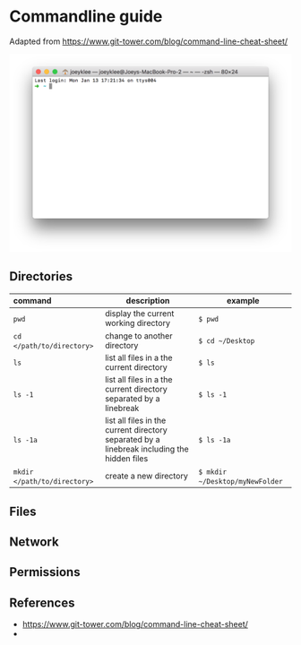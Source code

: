 # Commandline guide

Adapted from https://www.git-tower.com/blog/command-line-cheat-sheet/

![Screenshot of macOS terminal window](/assets/commandline-01.png)


## Directories

| command | description | example |
| :--- | --- | --- |
| `pwd` | display the current working directory | `$ pwd`
| `cd </path/to/directory>` | change to another directory | `$ cd ~/Desktop`
| `ls` | list all files in a the current directory | `$ ls`
| `ls -1` | list all files in a the current directory separated by a linebreak | `$ ls -1`
| `ls -1a` | list all files in the current directory separated by a linebreak including the hidden files | `$ ls -1a`
| `mkdir </path/to/directory>` | create a new directory | `$ mkdir ~/Desktop/myNewFolder`


## Files


## Network


## Permissions



## References
* https://www.git-tower.com/blog/command-line-cheat-sheet/
* 